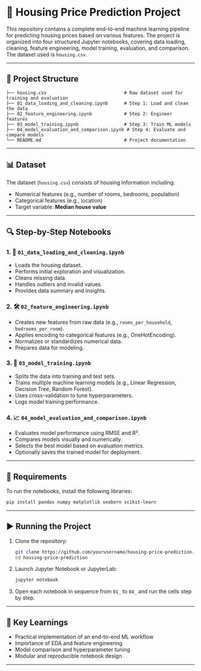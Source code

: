 # 🏡 Housing Price Prediction Project

This repository contains a complete end-to-end machine learning pipeline for predicting housing prices based on various features. The project is organized into four structured Jupyter notebooks, covering data loading, cleaning, feature engineering, model training, evaluation, and comparison. The dataset used is `housing.csv`.

---

## 📁 Project Structure

```
├── housing.csv                             # Raw dataset used for training and evaluation
├── 01_data_loading_and_cleaning.ipynb      # Step 1: Load and clean the data
├── 02_feature_engineering.ipynb            # Step 2: Engineer features
├── 03_model_training.ipynb                 # Step 3: Train ML models
├── 04_model_evaluation_and_comparison.ipynb # Step 4: Evaluate and compare models
└── README.md                               # Project documentation
```

---

## 📊 Dataset

The dataset (`housing.csv`) consists of housing information including:
- Numerical features (e.g., number of rooms, bedrooms, population)
- Categorical features (e.g., location)
- Target variable: **Median house value**

---

## 🔍 Step-by-Step Notebooks

### 1. 📂 `01_data_loading_and_cleaning.ipynb`
- Loads the housing dataset.
- Performs initial exploration and visualization.
- Cleans missing data.
- Handles outliers and invalid values.
- Provides data summary and insights.

### 2. 🛠 `02_feature_engineering.ipynb`
- Creates new features from raw data (e.g., `rooms_per_household`, `bedrooms_per_room`).
- Applies encoding to categorical features (e.g., OneHotEncoding).
- Normalizes or standardizes numerical data.
- Prepares data for modeling.

### 3. 🤖 `03_model_training.ipynb`
- Splits the data into training and test sets.
- Trains multiple machine learning models (e.g., Linear Regression, Decision Tree, Random Forest).
- Uses cross-validation to tune hyperparameters.
- Logs model training performance.

### 4. 📈 `04_model_evaluation_and_comparison.ipynb`
- Evaluates model performance using RMSE and R².
- Compares models visually and numerically.
- Selects the best model based on evaluation metrics.
- Optionally saves the trained model for deployment.

---

## 🧰 Requirements

To run the notebooks, install the following libraries:

```bash
pip install pandas numpy matplotlib seaborn scikit-learn
```

---

## ▶️ Running the Project

1. Clone the repository:
   ```bash
   git clone https://github.com/yourusername/housing-price-prediction.git
   cd housing-price-prediction
   ```

2. Launch Jupyter Notebook or JupyterLab:
   ```bash
   jupyter notebook
   ```

3. Open each notebook in sequence from `01_` to `04_` and run the cells step by step.

---

## 📌 Key Learnings

- Practical implementation of an end-to-end ML workflow
- Importance of EDA and feature engineering
- Model comparison and hyperparameter tuning
- Modular and reproducible notebook design

---

